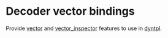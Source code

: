 # Decoder vector bindings

Provide [vector](https://github.com/koykov/vector) and [vector_inspector](https://github.com/koykov/vector_inspector)
features to use in [dyntpl](https://github.com/koykov/decoder).
